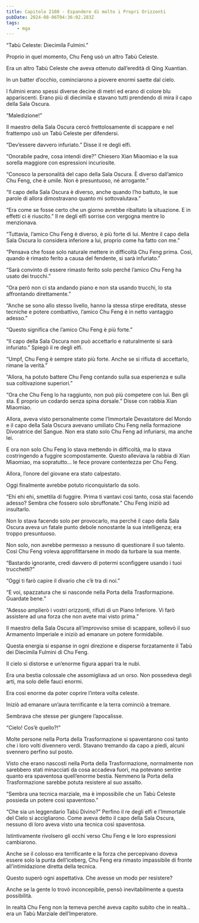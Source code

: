 ```yaml
---
title: Capitolo 2108 - Espandere di molto i Propri Orizzonti
pubDate: 2024-08-06T04:36:02.283Z
tags:
    - mga
---
```



“Tabù Celeste: Diecimila Fulmini.”

Proprio in quel momento, Chu Feng usò un altro Tabù Celeste.

Era un altro Tabù Celeste che aveva ottenuto dall’eredità di Qing Xuantian.

In un batter d’occhio, cominciarono a piovere enormi saette dal cielo.

I fulmini erano spessi diverse decine di metri ed erano di colore blu appariscenti. Erano più di diecimila e stavano tutti prendendo di mira il capo della Sala Oscura.

“Maledizione!”

Il maestro della Sala Oscura cercò frettolosamente di scappare e nel frattempo usò un Tabù Celeste per difendersi.

“Dev’essere davvero infuriato.” Disse il re degli elfi.

“Onorabile padre, cosa intendi dire?” Chiesero Xian Miaomiao e la sua sorella maggiore con espressioni incuriosite.

“Conosco la personalità del capo della Sala Oscura. È diverso dall’amico Chu Feng, che è umile. Non è presuntuoso, né arrogante.”

“Il capo della Sala Oscura è diverso, anche quando l’ho battuto, le sue parole di allora dimostravano quanto mi sottovalutava.”

“Era come se fosse certo che un giorno avrebbe ribaltato la situazione. E in effetti ci è riuscito.” Il re degli elfi sorrise con vergogna mentre lo menzionava.

“Tuttavia, l’amico Chu Feng è diverso, è più forte di lui. Mentre il capo della Sala Oscura lo considera inferiore a lui, proprio come ha fatto con me.”

“Pensava che fosse solo naturale mettere in difficoltà Chu Feng prima. Così, quando è rimasto ferito a causa del fendente, si sarà infuriato.”

“Sarà convinto di essere rimasto ferito solo perché l’amico Chu Feng ha usato dei trucchi.”

“Ora però non ci sta andando piano e non sta usando trucchi, lo sta affrontando direttamente.”

“Anche se sono allo stesso livello, hanno la stessa stirpe ereditata, stesse tecniche e potere combattivo, l’amico Chu Feng è in netto vantaggio adesso.”

“Questo significa che l’amico Chu Feng è più forte.”

“Il capo della Sala Oscura non può accettarlo e naturalmente si sarà infuriato.” Spiegò il re degli elfi.

“Umpf, Chu Feng è sempre stato più forte. Anche se si rifiuta di accettarlo, rimane la verità.”

“Allora, ha potuto battere Chu Feng contando sulla sua esperienza e sulla sua coltivazione superiori.”

“Ora che Chu Feng lo ha raggiunto, non può più competere con lui. Ben gli sta. È proprio un codardo senza spina dorsale.” Disse con rabbia Xian Miaomiao.

Allora, aveva visto personalmente come l’Immortale Devastatore del Mondo e il capo della Sala Oscura avevano umiliato Chu Feng nella formazione Divoratrice del Sangue. Non era stato solo Chu Feng ad infuriarsi, ma anche lei.

E ora non solo Chu Feng lo stava mettendo in difficoltà, ma lo stava costringendo a fuggire scompostamente. Questo alleviava la rabbia di Xian Miaomiao, ma sopratutto… le fece provare contentezza per Chu Feng.

Allora, l’onore del giovane era stato calpestato.

Oggi finalmente avrebbe potuto riconquistarlo da solo.

“Ehi ehi ehi, smettila di fuggire. Prima ti vantavi così tanto, cosa stai facendo adesso? Sembra che fossero solo sbruffonate." Chu Feng iniziò ad insultarlo.

Non lo stava facendo solo per provocarlo, ma perché il capo della Sala Oscura aveva un fatale punto debole nonostante la sua intelligenza; era troppo presuntuoso.

Non solo, non avrebbe permesso a nessuno di questionare il suo talento. Così Chu Feng voleva approfittarsene in modo da turbare la sua mente.

“Bastardo ignorante, credi davvero di potermi sconfiggere usando i tuoi trucchetti?”

“Oggi ti farò capire il divario che c’è tra di noi.”

“E voi, spazzatura che si nasconde nella Porta della Trasformazione. Guardate bene.”

“Adesso amplierò i vostri orizzonti, rifiuti di un Piano Inferiore. Vi farò assistere ad una forza che non avete mai visto prima.”

Il maestro della Sala Oscura all’improvviso smise di scappare, sollevò il suo Armamento Imperiale e iniziò ad emanare un potere formidabile.

Questa energia si espanse in ogni direzione e disperse forzatamente il Tabù dei Diecimila Fulmini di Chu Feng.

Il cielo si distorse e un’enorme figura apparì tra le nubi.

Era una bestia colossale che assomigliava ad un orso. Non possedeva degli arti, ma solo delle fauci enormi.

Era così enorme da poter coprire l’intera volta celeste.

Iniziò ad emanare un’aura terrificante e la terra cominciò a tremare.

Sembrava che stesse per giungere l’apocalisse.

“Cielo! Cos’è quello?!”

Molte persone nella Porta della Trasformazione si spaventarono così tanto che i loro volti divennero verdi. Stavano tremando da capo a piedi, alcuni svennero perfino sul posto.

Visto che erano nascosti nella Porta della Trasformazione, normalmente non sarebbero stati minacciati da cosa accadeva fuori, ma potevano sentire quanto era spaventosa quell’enorme bestia. Nemmeno la Porta della Trasformazione sarebbe potuta resistere al suo assalto.

“Sembra una tecnica marziale, ma è impossibile che un Tabù Celeste possieda un potere così spaventoso.”

“Che sia un leggendario Tabù Divino?” Perfino il re degli elfi e l’Immortale del Cielo si accigliarono. Come aveva detto il capo della Sala Oscura, nessuno di loro aveva visto una tecnica così spaventosa.

Istintivamente rivolsero gli occhi verso Chu Feng e le loro espressioni cambiarono.

Anche se il colosso era terrificante e la forza che percepivano doveva essere solo la punta dell’iceberg, Chu Feng era rimasto impassibile di fronte all’intimidazione diretta della tecnica.

Questo superò ogni aspettativa. Che avesse un modo per resistere?

Anche se la gente lo trovò inconcepibile, pensò inevitabilmente a questa possibilità.

In realtà Chu Feng non la temeva perché aveva capito subito che in realtà… era un Tabù Marziale dell’Imperatore.


